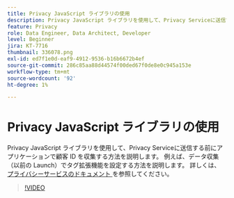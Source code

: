 ```yaml
---
title: Privacy JavaScript ライブラリの使用
description: Privacy JavaScript ライブラリを使用して、Privacy Serviceに送信する前にアプリケーションで顧客 ID を収集する方法を説明します。 例えば、データ収集（以前の Launch）でタグ拡張機能を設定する方法を説明します。
feature: Privacy
role: Data Engineer, Data Architect, Developer
level: Beginner
jira: KT-7716
thumbnail: 336078.png
exl-id: ed7f1e0d-eaf9-4912-9536-b16b6672b4ef
source-git-commit: 286c85aa88d44574f00ded67f0de8e0c945a153e
workflow-type: tm+mt
source-wordcount: '92'
ht-degree: 1%

---
```



# Privacy JavaScript ライブラリの使用

Privacy JavaScript ライブラリを使用して、Privacy Serviceに送信する前にアプリケーションで顧客 ID を収集する方法を説明します。 例えば、データ収集（以前の Launch）でタグ拡張機能を設定する方法を説明します。 詳しくは、[ プライバシーサービスのドキュメント ](https://experienceleague.adobe.com/docs/experience-platform/privacy/home.html?lang=ja) を参照してください。

>[!VIDEO](https://video.tv.adobe.com/v/3452075?learn=on&enablevpops&captions=jpn)
